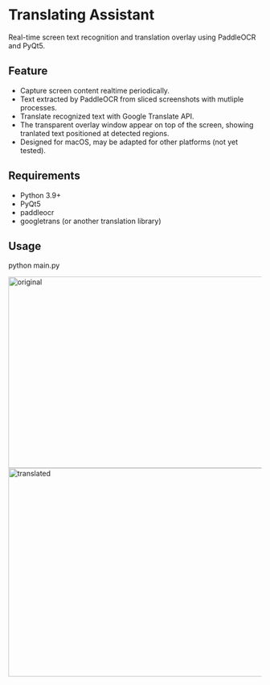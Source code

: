 # Translating Assistant
Real-time screen text recognition and translation overlay using PaddleOCR and PyQt5. 

## Feature
- Capture screen content realtime periodically.
- Text extracted by PaddleOCR from sliced screenshots with mutliple processes.
- Translate recognized text with Google Translate API.
- The transparent overlay window appear on top of the screen, showing tranlated text positioned at detected regions.
- Designed for macOS, may be adapted for other platforms (not yet tested).  


## Requirements
- Python 3.9+  
- PyQt5  
- paddleocr  
- googletrans (or another translation library)  

## Usage
python main.py

<img width="655" height="380" alt="original" src="https://github.com/user-attachments/assets/107a475a-25b9-48fb-9585-781dcadae5d3" />
<img width="655" height="414" alt="translated" src="https://github.com/user-attachments/assets/722b1063-1721-4f01-a49f-68cd4f044620" />
